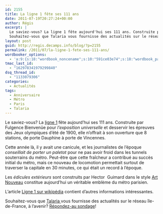 ```yaml
---
id: 2155
title: La ligne 1 fête ses 111 ans
date: 2011-07-19T20:27:24+00:00
author: Régis
excerpt: |
  Le saviez-vous? La ligne 1 fête aujourd'hui ses 111 ans. Construite par Bienvenüe pour l'exposition universelle.
  Souhaitez-vous que Talaria vous fournisse des actualités sur le réseau île-de-France, à l'avenir? Répondez-au sondage!
layout: post
guid: http://regis.decamps.info/blog/?p=2155
permalink: /2011/07/la-ligne-1-fete-ses-111-ans/
wordbooker_options:
  - 'a:9:{s:18:"wordbook_noncename";s:10:"591ce03e74";s:18:"wordbook_page_post";s:4:"-100";s:18:"wordbook_orandpage";s:1:"2";s:23:"wordbook_default_author";s:1:"1";s:23:"wordbook_extract_length";s:3:"256";s:19:"wordbook_actionlink";s:3:"300";s:18:"wordbook_attribute";s:0:"";s:29:"wordbooker_status_update_text";s:33:"New blog post :  %title% - %link%";s:17:"wordbook_new_post";s:1:"1";}'
tmac_last_id:
  - "162978341979299840"
dsq_thread_id:
  - "1133079306"
categories:
  - Actualités
tags:
  - Anniversaire
  - Métro
  - Paris
  - Talaria
---
```

Le saviez-vous? La [ligne 1](http://www.ratp.fr/fr/ratp/c_14897/ligne-1-portrait-d-une-ligne-capitale/) fête aujourd’hui ses 111 ans. Construite par Fulgence Bienvenüe pour _l’exposition universelle_ et desservir les épreuves des Jeux olympiques d’été de 1900, elle n’offrait à son ouverture que 8 stations, de porte Dauphine à porte de Vincennes.

Cette année là, il y avait une canicule, et les journalistes de l’époque _conseillait de porter un paletot_ pour ne pas avoir froid dans les tunnels souterrains du métro. Peut-être que cette fraîcheur a contribué au succès initial du métro, mais ce nouveau de locomotion permettait surtout de traverser la capitale en 30 minutes, ce qui était un record à l’époque.

Les _édicules extérieurs_ sont construits par Hector  Guimard dans le style [Art Nouveau](http://fr.wikipedia.org/wiki/Art_nouveau) constitue aujourd’hui un véritable emblème du métro parisien.

L’article [Ligne 1 sur wikipédia](http://fr.wikipedia.org/wiki/Ligne_1_du_m%C3%A9tro_de_Paris#La_mise_en_service) contient d’autres informations intéressantes.

Souhaitez-vous que [Talaria ](http://regis.decamps.info/blog/projects/incidents-transports/)vous fournisse des actualités sur le réseau île-de-France, à l’avenir? [Répondez-au sondage](http://www.facebook.com/pages/Talaria-Incidents-transports-pour-Android/229301313754148)!
